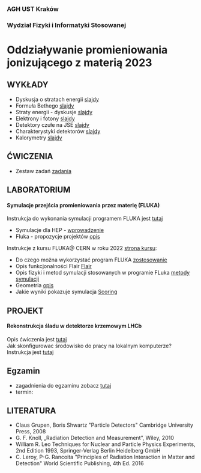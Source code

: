 ### AGH UST Kraków
### Wydział Fizyki i Informatyki Stosowanej
# Oddziaływanie promieniowania jonizującego z materią 2023

## WYKŁADY
- Dyskusja o stratach energii [slajdy](/FILES/opjzm_w1.pdf)
- Formuła Bethego  [slajdy](/FILES/opjzm_w2.pdf)
- Straty energii - dyskusje [slajdy](/FILES/opjzm_w3.pdf)
- Elektrony i fotony [slajdy](/FILES/opjzm_w4_2022.pdf)
- Detektory czułe na JSE [slajdy](/FILES/opjzm_w5.pdf)
- Charakterystyki detektorów [slajdy](/FILES/opjzm_w7_2022.pdf)
- Kalorymetry [slajdy](/FILES/opjzm_w8.pdf)

## ĆWICZENIA 
- Zestaw zadań  [zadania](/FILES/problemy_2023.pdf)

## LABORATORIUM  

#### Symulacje przejścia promieniowania przez materię (FLUKA)
Instrukcja do wykonania symulacji programem FLUKA jest [tutaj](https://agnieszkamucha.github.io/OPJzM_FLUKA/Start.html) <br>
- Symulacje dla HEP - [wprowadzenie](/FILES/Simulation_intro.pdf) 
- Fluka - propozycje projektów [opis](/FILES/Fluka-projekty.pdf)  

Instrukcje z kursu FLUKA@ CERN w roku 2022 [strona kursu](https://indico.cern.ch/event/1123370/timetable/#20220517):
- Do czego można wykorzystać program FLUKA [zostosowanie](/FILES/01_Introduction_to_FLUKA_2021_online.pdf)
- Opis funkcjonalności Flair [Flair](https://indico.cern.ch/event/1123370/contributions/4715936/attachments/2444332/4188628/03_Introduction_to_Flair_and_basic_input_2022_ULB.pdf) 
- Opis fizyki i metod symulacji stosowanych w programie FLuka [metody symulacji](https://indico.cern.ch/event/1123370/contributions/4715934/attachments/2444331/4188477/02_Monte_Carlo_Basics_2022_ULB.pdf)
- Geometria [opis](/FILES/04_Geometry_Basic_2021_online.pdf)
- Jakie wyniki pokazuje symulacja [Scoring](https://indico.cern.ch/event/1123370/contributions/4716010/attachments/2445267/4189942/07_Scoring_I_2022_ULB.pdf)

## PROJEKT 

#### Rekonstrukcja śladu w detektorze krzemowym LHCb
Opis ćwiczenia jest [tutaj](/FILES/velo_opis.pdf) <br>
Jak skonfigurowac środowisko do pracy na lokalnym komputerze? Instrukcja jest [tutaj](https://agile.fis.agh.edu.pl/confluence/pages/viewpage.action?pageId=28837229)





## Egzamin
- zagadnienia do egzaminu zobacz [tutaj](/FILES/Pytania-egzamin_2022.pdf)
- termin: 

## LITERATURA
- Claus Grupen, Boris Shwartz "Particle Detectors" Cambridge University Press, 2008
- G. F. Knoll, „Radiation Detection and Measurement”, Wiley, 2010
- William R. Leo Techniques for Nuclear and Particle Physics Experiments, 2nd Edition 1993,  Springer-Verlag Berlin Heidelberg GmbH
- C. Leroy, P-G. Rancoita "Principles of Radiation Interaction in Matter and Detection" World Scientific Publishing, 4th Ed. 2016
